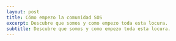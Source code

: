 ```yaml
---
layout: post
title: Cómo empezo la comunidad SOS
excerpt: Descubre que somos y como empezo toda esta locura.
subtitle: Descubre que somos y como empezo toda esta locura.
---
```

